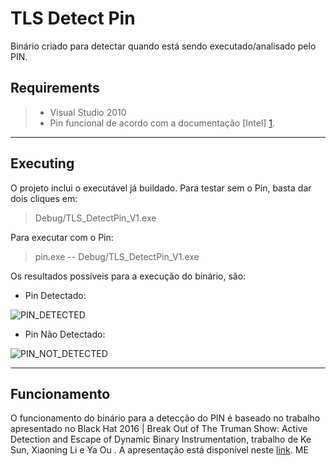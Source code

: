 TLS Detect Pin
===================

Binário criado para detectar quando está sendo executado/analisado pelo PIN.

Requirements
-------------
> - Visual Studio 2010
> -  Pin funcional de acordo com a documentação [Intel] [1].

----------

Executing
-------------

O projeto inclui o executável já buildado.
Para testar sem o Pin, basta dar dois cliques em:
> Debug/TLS_DetectPin_V1.exe

Para executar com o Pin:
>pin.exe -- Debug/TLS_DetectPin_V1.exe

Os resultados possíveis para a execução do binário, são:

* Pin Detectado:
  
  
![PIN_DETECTED](http://i.imgur.com/umWso97.png)

+ Pin Não Detectado:
  
  
![PIN_NOT_DETECTED](http://i.imgur.com/7TnmOa5.png)

----------
Funcionamento
-------------------
O funcionamento do binário para a detecção do PIN é baseado no trabalho apresentado no Black Hat 2016 | Break Out of The Truman Show: Active Detection and Escape of Dynamic Binary Instrumentation, trabalho de Ke Sun, Xiaoning Li e Ya Ou . A apresentação está disponível neste [link](https://www.blackhat.com/docs/asia-16/materials/asia-16-Sun-Break-Out-Of-The-Truman-Show-Active-Detection-And-Escape-Of-Dynamic-Binary-Instrumentation.pdf).
ME

  [1]: https://software.intel.com/en-us/articles/pin-a-dynamic-binary-instrumentation-tool
  [2]: http://daringfireball.net/projects/markdown/syntax "Markdown"
  [3]: https://github.com/jmcmanus/pagedown-extra "Pagedown Extra"
  [4]: http://meta.math.stackexchange.com/questions/5020/mathjax-basic-tutorial-and-quick-reference
  [5]: https://code.google.com/p/google-code-prettify/
  [6]: http://highlightjs.org/
  [7]: http://bramp.github.io/js-sequence-diagrams/
  [8]: http://adrai.github.io/flowchart.js/
